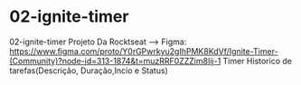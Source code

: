# 02-ignite-timer
02-ignite-timer
Projeto Da Rocktseat 
--> Figma: https://www.figma.com/proto/Y0rGPwrkyu2gIhPMK8KdVf/Ignite-Timer-(Community)?node-id=313-1874&t=muzRRF0ZZZim8Iij-1
Timer 
Historico de tarefas(Descrição, Duração,Incio e Status)
